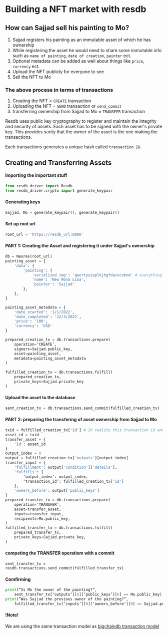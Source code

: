 # Building a NFT market with resdb

## How can Sajjad sell his painting to Mo?
1. Sajjad registers his painting as an immutable asset of which he has ownership
2. While registering the asset he would need to share some immutable info such as `name of painting`, `date of creation`, `painter` ect.
3. Optional metadata can be added as well about things like `price`, `currency` ect.
3. Upload the NFT publicly for everyone to see
4. Sell the NFT to Mo

### The above process in terms of transactions
1. Creating the NFT = `CREATE` transaction
2. Uploading the NFT = `SEND` transaction or `send_commit`
3. transferring ownership from Sajjad to Mo = `TRANSFER` transaction

Resdb uses public key cryptography to register and maintain the integrity and security of assets.
Each asset has to be signed with the owner's private key. This provides surity that the owner of the asset is the one making the transactions.

Each transactions generates a unique hash called `transaction ID`.

## Creating and Transferring Assets

#### Importing the important stuff
```python
from resdb_driver import Resdb
from resdb_driver.crypto import generate_keypair
```

#### Generating keys
```python
Sajjad, Mo = generate_keypair(), generate_keypair()
```

#### Set up root url
```python
root_url = 'https://resdb_url:8080'
```

#### PART 1: Creating the Asset and registering it under Sajjad's ownership
```python
db = Nesres(root_url)
painting_asset = {
    'data': {
        'painting': {
            'serialized_img': 'qwertyuioplkjhgfdazxcvbnm' # everything under data is immutable stuff
            'name': 'New Mona Lisa',
            'painter': 'Sajjad'
        },
    },
}

painting_asset_metadata = {
    'date_started': '1/1/2022',
    'date_completed': '12/3/2022',
    'price': '100',
    'currency': 'USD'
}

prepared_creation_tx = db.transactions.prepare(
    operation=’CREATE’,
    signers=Sajjad.public_key,
    asset=painting_asset,
    metadata=painting_asset_metadata
)
 
fulfilled_creation_tx = db.transactions.fulfill(
    prepared_creation_tx,
    private_keys=Sajjad.private_key
)
```

#### Upload the asset to the database
```python
sent_creation_tx = db.transactions.send_commit(fulfilled_creation_tx)
```

#### PART 2: preparing the transfering of asset ownership from Sajjad to Mo
```python
txid = fulfilled_creation_tx['id'] # In reality this transaction id and asset details needs to be fetched from the database
asset_id = txid
transfer_asset = {
    'id': asset_id
}
output_index = 0
output = fulfilled_creation_tx['outputs'][output_index]
transfer_input = {
    'fulfillment': output['condition']['details'],
    'fulfills': {
        ‘output_index’: output_index,
        ‘transaction_id’: fulfilled_creation_tx['id']
    },
    'owners_before': output['public_keys']
}
prepared_transfer_tx = db.transactions.prepare(
    operation=’TRANSFER’,
    asset=transfer_asset,
    inputs=transfer_input,
    recipients=Mo.public_key,
)
fulfilled_transfer_tx = db.transactions.fulfill(
    prepared_transfer_tx,
    private_keys=Sajjad.private_key,
)
```

#### competing the TRANSFER operatiom with a commit
`sent_transfer_tx = resdb.transactions.send_commit(fulfilled_transfer_tx)`

#### Comfirming
```python
print(“Is Mo the owner of the painting?”,
    sent_transfer_tx[‘outputs’][0][‘public_keys’][0] == Mo.public_key)
print(“Was Sajjad the previous owner of the painting?”,
    fulfilled_transfer_tx[‘inputs’][0][‘owners_before’][0] == Sajjad.public_key)
```

#### !Note!
We are using the same transaction model as [bigchaindb transaction model](https://github.com/bigchaindb/BEPs/tree/master/13)


